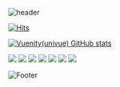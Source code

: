 ![header](https://capsule-render.vercel.app/api?type=egg&color=timeGradient&text=Hello%20%20vuenity%20World%20&animation=twinkling&fontSize=42&fontAlignY=44&fontAlign=80&height=242)

[![Hits](https://hits.seeyoufarm.com/api/count/incr/badge.svg?url=https%3A%2F%2Fgithub.com%2Fallitail&count_bg=%23F9D85B&title_bg=%235CA8F3&icon=vue-dot-js.svg&icon_color=%2357BD85&title=vuenity%28univue%29%2Fgithub&edge_flat=false)](https://hits.seeyoufarm.com)

[![Vuenity(univue) GitHub stats](https://github-readme-stats.vercel.app/api?username=anuraghazra&show_icons=true&theme=gruvbox&include_all_commits=true&count_private=true&hide_border=true)](https://github.com/gangyuji/github-readme-status)

<img src="https://img.shields.io/badge/HTML5-CA5534?style=flat-square&logo=HTML5&logoColor=#D35736"/>

<img src="https://img.shields.io/badge/CSS3-1572B6?style=flat-square&logo=CSS3&logoColor=#5399D1"/>
<img src="https://img.shields.io/badge/SASS-719DC5?style=flat-square&logo=Sass&logoColor=#BF6C97"/>

<img src="https://img.shields.io/badge/JAVASCRIPT-F7DF1E?style=flat-square&logo=JavaScript&logoColor=#F9D85B"/>

<img src="https://img.shields.io/badge/VUE-4FC08D?style=flat-square&logo=Vue.js&logoColor=#57BD85"/>
<img src="https://img.shields.io/badge/VUETIFY-1867C0?style=flat-square&logo=Vuetify&logoColor=#5CA8F3"/>

<img src="https://img.shields.io/badge/THREE.JS-4FC08D?style=flat-square&logo=Three.js&logoColor=#1F2127"/>



![Footer](https://capsule-render.vercel.app/api?type=waving&color=auto&height=200&section=footer)
